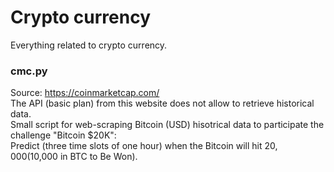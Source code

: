 # Crypto currency

Everything related to crypto currency.

### cmc.py

Source: https://coinmarketcap.com/  
The API (basic plan) from this website does not allow to retrieve historical data.  
Small script for web-scraping Bitcoin (USD) hisotrical data to participate  the challenge "Bitcoin $20K":  
Predict (three time slots of one hour) when the Bitcoin will hit $20,000 ($10,000 in BTC to Be Won).  


